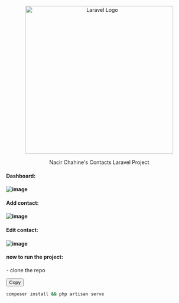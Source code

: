 <p align="center"><a href="https://laravel.com" target="_blank"><img src="https://raw.githubusercontent.com/laravel/art/master/logo-lockup/5%20SVG/2%20CMYK/1%20Full%20Color/laravel-logolockup-cmyk-red.svg" width="400" alt="Laravel Logo"></a></p>

<p align="center">
Nacir Chahine's Contacts Laravel Project
</p>
<h4>Dashboard:<h4/>

![image](https://user-images.githubusercontent.com/102810273/210751919-ded94964-4c6e-4e78-9c60-d2d3bee950e3.png)


<h4> Add contact: <h4/>
    
![image](https://user-images.githubusercontent.com/102810273/210941401-a223f04e-2326-4906-bf45-c8ca8f39902c.png)

<h4> Edit contact: <h4/>
    
![image](https://user-images.githubusercontent.com/120245923/210942081-2282677f-405e-41f6-bc04-db80f0647777.png)


<h4> now to run the project:</h4>
- clone the repo <br>

<button class="btn btn-sm btn-outline-secondary copy-code-button">Copy</button>
```bash
composer install && php artisan serve
